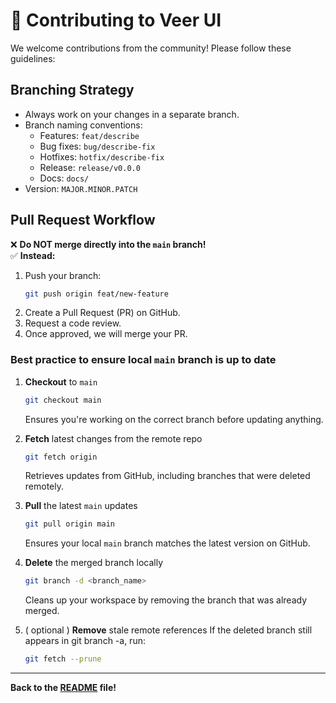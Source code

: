 # 🤝 Contributing to Veer UI

We welcome contributions from the community! Please follow these guidelines:

## Branching Strategy

- Always work on your changes in a separate branch.
- Branch naming conventions:
  - Features: `feat/describe`
  - Bug fixes: `bug/describe-fix`
  - Hotfixes: `hotfix/describe-fix`
  - Release: `release/v0.0.0`
  - Docs: `docs/`
- Version: `MAJOR.MINOR.PATCH`

## Pull Request Workflow

❌ **Do NOT merge directly into the `main` branch!**  
✅ **Instead:**
1. Push your branch:
   ```bash
   git push origin feat/new-feature
   ```
2. Create a Pull Request (PR) on GitHub.
3. Request a code review.
4. Once approved, we will merge your PR.

### Best practice to ensure local `main` branch is up to date

1. **Checkout** to `main`
   ```bash
   git checkout main
   ```
   Ensures you're working on the correct branch before updating anything.

2. **Fetch** latest changes from the remote repo
   ```bash
   git fetch origin
   ```
   Retrieves updates from GitHub, including branches that were deleted remotely.

3. **Pull** the latest `main` updates
   ```bash
   git pull origin main
   ```
   Ensures your local `main` branch matches the latest version on GitHub.

4. **Delete** the merged branch locally
   ```bash
   git branch -d <branch_name>
   ```
   Cleans up your workspace by removing the branch that was already merged.

5. ( optional ) **Remove** stale remote references
   If the deleted branch still appears in git branch -a, run:
   ```bash
   git fetch --prune
   ```

---

**Back to the [README](README.md) file!**